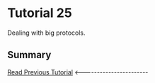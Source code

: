 # Tutorial 25
Dealing with big protocols.



## Summary


[Read Previous Tutorial](../tutorial24) &lt;-----------------------

